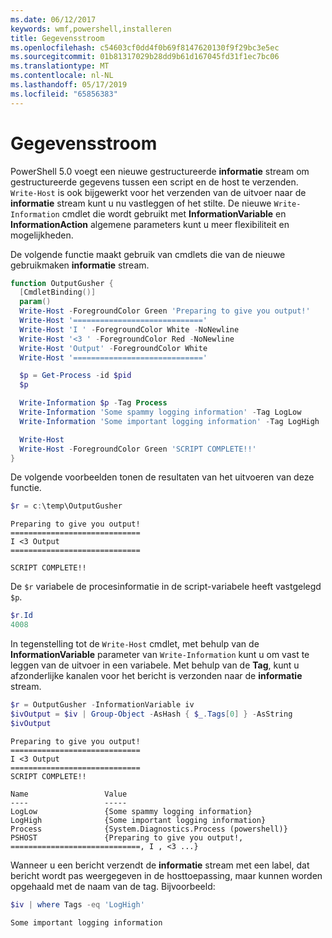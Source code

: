 ```yaml
---
ms.date: 06/12/2017
keywords: wmf,powershell,installeren
title: Gegevensstroom
ms.openlocfilehash: c54603cf0dd4f0b69f8147620130f9f29bc3e5ec
ms.sourcegitcommit: 01b81317029b28dd9b61d167045fd31f1ec7bc06
ms.translationtype: MT
ms.contentlocale: nl-NL
ms.lasthandoff: 05/17/2019
ms.locfileid: "65856383"
---
```

# <a name="information-stream"></a>Gegevensstroom

PowerShell 5.0 voegt een nieuwe gestructureerde **informatie** stream om gestructureerde gegevens tussen een script en de host te verzenden. `Write-Host` is ook bijgewerkt voor het verzenden van de uitvoer naar de **informatie** stream kunt u nu vastleggen of het stilte. De nieuwe `Write-Information` cmdlet die wordt gebruikt met **InformationVariable** en **InformationAction** algemene parameters kunt u meer flexibiliteit en mogelijkheden.

De volgende functie maakt gebruik van cmdlets die van de nieuwe gebruikmaken **informatie** stream.

```powershell
function OutputGusher {
  [CmdletBinding()]
  param()
  Write-Host -ForegroundColor Green 'Preparing to give you output!'
  Write-Host '============================='
  Write-Host 'I ' -ForegroundColor White -NoNewline
  Write-Host '<3 ' -ForegroundColor Red -NoNewline
  Write-Host 'Output' -ForegroundColor White
  Write-Host '============================='

  $p = Get-Process -id $pid
  $p

  Write-Information $p -Tag Process
  Write-Information 'Some spammy logging information' -Tag LogLow
  Write-Information 'Some important logging information' -Tag LogHigh

  Write-Host
  Write-Host -ForegroundColor Green 'SCRIPT COMPLETE!!'
}
```

De volgende voorbeelden tonen de resultaten van het uitvoeren van deze functie.

```powershell
$r = c:\temp\OutputGusher
```

```Output
Preparing to give you output!
=============================
I <3 Output
=============================

SCRIPT COMPLETE!!
```

De `$r` variabele de procesinformatie in de script-variabele heeft vastgelegd `$p`.

```powershell
$r.Id
4008
```

In tegenstelling tot de `Write-Host` cmdlet, met behulp van de **InformationVariable** parameter van `Write-Information` kunt u om vast te leggen van de uitvoer in een variabele. Met behulp van de **Tag**, kunt u afzonderlijke kanalen voor het bericht is verzonden naar de **informatie** stream.

```powershell
$r = OutputGusher -InformationVariable iv
$ivOutput = $iv | Group-Object -AsHash { $_.Tags[0] } -AsString
$ivOutput
```

```Output
Preparing to give you output!
=============================
I <3 Output
=============================
SCRIPT COMPLETE!!

Name                 Value
----                 -----
LogLow               {Some spammy logging information}
LogHigh              {Some important logging information}
Process              {System.Diagnostics.Process (powershell)}
PSHOST               {Preparing to give you output!, =============================, I , <3 ...}
```

Wanneer u een bericht verzendt de **informatie** stream met een label, dat bericht wordt pas weergegeven in de hosttoepassing, maar kunnen worden opgehaald met de naam van de tag. Bijvoorbeeld:

```powershell
$iv | where Tags -eq 'LogHigh'
```

```Output
Some important logging information
```